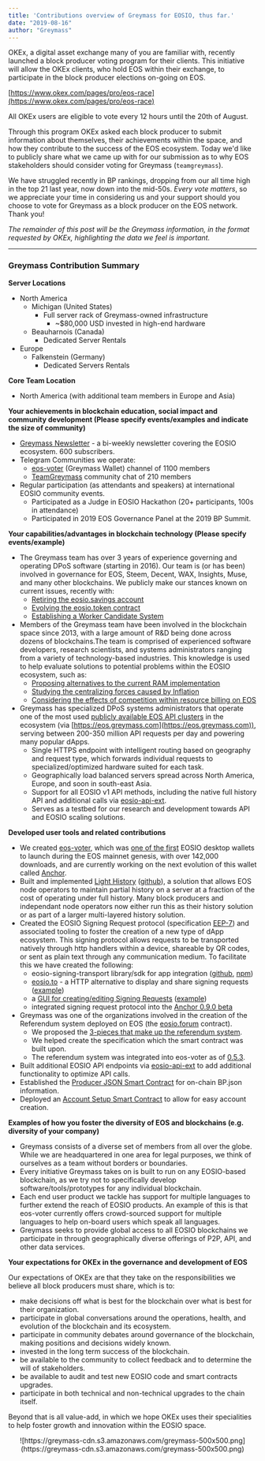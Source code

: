 ```yaml
---
title: 'Contributions overview of Greymass for EOSIO, thus far.'
date: "2019-08-16"
author: "Greymass"
---
```

OKEx, a digital asset exchange many of you are familiar with, recently launched a block producer voting program for their clients. This initiative will allow the OKEx clients, who hold EOS within their exchange, to participate in the block producer elections on-going on EOS.

[https://www.okex.com/pages/pro/eos-race](https://www.okex.com/pages/pro/eos-race)

All OKEx users are eligible to vote every 12 hours until the 20th of August.

Through this program OKEx asked each block producer to submit information about themselves, their achievements within the space, and how they contribute to the success of the EOS ecosystem. Today we'd like to publicly share what we came up with for our submission as to why EOS stakeholders should consider voting for Greymass (`teamgreymass`).

We have struggled recently in BP rankings, dropping from our all time high in the top 21 last year, now down into the mid-50s. _Every vote matters_, so we appreciate your time in considering us and your support should you choose to vote for Greymass as a block producer on the EOS network. Thank you!

_The remainder of this post will be the Greymass information, in the format requested by OKEx, highlighting the data we feel is important._

---

### Greymass Contribution Summary

**Server Locations**

- North America
    - Michigan (United States)
        - Full server rack of Greymass-owned infrastructure 
            - ~$80,000 USD invested in high-end hardware
    - Beauharnois (Canada)
        - Dedicated Server Rentals
- Europe
    - Falkenstein (Germany)
        - Dedicated Servers Rentals

**Core Team Location**

- North America (with additional team members in Europe and Asia)

**Your achievements in blockchain education, social impact and community development (Please specify events/examples and indicate the size of community)**

- [Greymass Newsletter](https://greymass.substack.com/) - a bi-weekly newsletter covering the EOSIO ecosystem. 600 subscribers. 
- Telegram Communities we operate:
    - [eos-voter](https://t.me/eoswalletgreymass) (Greymass Wallet) channel of 1100 members 
    - [TeamGreymass](https://t.me/teamgreymass) community chat of 210 members
- Regular participation (as attendants and speakers) at international EOSIO community events. 
    - Participated as a Judge in EOSIO Hackathon (20+ participants, 100s in attendance)
    - Participated in 2019 EOS Governance Panel at the 2019 BP Summit.

**Your capabilities/advantages in blockchain technology (Please specify events/example)**

- The Greymass team has over 3 years of experience governing and operating DPoS software (starting in 2016). Our team is (or has been) involved in governance for EOS, Steem, Decent, WAX, Insights, Muse, and many other blockchains. We publicly make our stances known on current issues, recently with:
    - [Retiring the eosio.savings account](https://blog.greymass.com/eos/@greymass/greymass-stance-on-the-retiresaving-proposal)
    - [Evolving the eosio.token contract](https://blog.greymass.com/eos/@greymass/greymass-support-of-the-tokenauction-referendum-proposal)
    - [Establishing a Worker Candidate System](https://blog.greymass.com/eos/@greymass/a-simple-system-to-support-blockchain-workers-in-dpos)
- Members of the Greymass team have been involved in the blockchain space since 2013, with a large amount of R&D being done across dozens of blockchains.The team is comprised of experienced software developers, research scientists, and systems administrators ranging from a variety of technology-based industries. This knowledge is used to help evaluate solutions to potential problems within the EOSIO ecosystem, such as:
    - [Proposing alternatives to the current RAM implementation](https://blog.greymass.com/eos/@greymass/leasing-eos-ram-without-forceful-memory-frees)
    - [Studying the centralizing forces caused by Inflation](https://blog.greymass.com/eos/@greymass/inflation-centralization-and-dpos)
    - [Considering the effects of competition within resource billing on EOS](https://blog.greymass.com/eos/@greymass/performance-and-transaction-billing-on-eos-a-cooperative-effort-not-a-competitive-one)
- Greymass has specialized DPoS systems administrators that operate one of the most used [publicly available EOS API clusters](https://blog.greymass.com/eosio/@greymass/the-value-of-public-apis-and-a-look-inside-one-of-the-largest-greymass) in the ecosystem (via [https://eos.greymass.com](https://eos.greymass.com)), serving between 200-350 million API requests per day and powering many popular dApps. 
    - Single HTTPS endpoint with intelligent routing based on geography and request  type, which forwards individual requests to specialized/optimized hardware suited for each task.
    - Geographically load balanced servers spread across North America, Europe, and soon in south-east Asia.
    - Support for all EOSIO v1 API methods, including the native full history API and additional calls via [eosio-api-ext](https://github.com/greymass/eosio-api-ext).
    - Serves as a testbed for our research and development towards API and EOSIO scaling solutions.

**Developed user tools and related contributions**

- We created [eos-voter](https://github.com/greymass/eos-voter), which was [one of the first](https://blog.greymass.com/eos/@greymass/announcing-eos-voter-an-eos-block-producer-voting-tool-and-light-wallet) EOSIO desktop wallets to launch during the EOS mainnet genesis, with over 142,000 downloads, and are currently working on the next evolution of this wallet called [Anchor](https://blog.greymass.com/eos/@greymass/the-future-of-the-greymass-wallet-beta-version-available-now).
- Built and implemented [Light History](https://steemit.com/eos/@greymass/introducing-light-history-nodes-for-eos) ([github](https://github.com/greymass/eos/tree/hapi-limited)), a solution that allows EOS node operators to maintain partial history on a server at a fraction of the cost of operating under full history. Many block producers and independant node operators now either run this as their history solution or as part of a larger multi-layered history solution.
- Created the EOSIO Signing Request protocol (specification [EEP-7](https://github.com/greymass/EEPs/blob/eep-x/EEPS/eep-7.md)) and associated tooling to foster the creation of a new type of dApp ecosystem. This signing protocol allows requests to be transported natively through http handlers within a device, shareable by QR codes, or sent as plain text through any communication medium. To facilitate this we have created the following:
    - eosio-signing-transport library/sdk for app integration ([github](https://github.com/greymass/eosio-signing-transport), [npm](https://www.npmjs.com/package/eosio-uri))
    - [eosio.to](https://github.com/greymass/eosio.to) - a HTTP alternative to display and share signing requests ([example](https://eosio.to/gWNgZGRkAIFXBqEFopc6760yugsVYWCA0ZIwBgwwNmycGBer1nsKpBQA))
    - a [GUI for creating/editing Signing Requests](https://github.com/greymass/eosio-uri-builder) ([example](https://greymass.github.io/eosio-uri-builder/gWNgZGRkAIFXBqEFopc6760yugsVYWCA0ZIwBgwwNmycGBer1nsKpBQA))
    - integrated signing request protocol into the [Anchor 0.9.0 beta](https://github.com/greymass/eos-voter/releases/tag/v0.9.0-anchor)
- Greymass was one of the organizations involved in the creation of the Referendum system deployed on EOS (the [eosio.forum](https://bloks.io/account/eosio.forum) contract).
    - We proposed the [3-pieces that make up the referendum system](https://steemit.com/eos/@greymass/the-3-pieces-of-the-eos-referendum-system).
    - We helped create the specification which the smart contract was built upon.
    - The referendum system was integrated into eos-voter as of [0.5.3](https://github.com/greymass/eos-voter/releases/tag/v0.5.3).
- Built additional EOSIO API endpoints via [eosio-api-ext](https://github.com/greymass/eosio-api-ext) to add additional functionality to optimize API calls.
- Established the [Producer JSON Smart Contract](https://github.com/greymass/producerjson) for on-chain BP.json information.
- Deployed an [Account Setup Smart Contract](https://github.com/greymass/smart_account_creator) to allow for easy account creation. 

**Examples of how you foster the diversity of EOS and blockchains (e.g. diversity of your company)**

- Greymass consists of a diverse set of members from all over the globe. While we are headquartered in one area for legal purposes, we think of ourselves as a team without borders or boundaries. 
- Every initiative Greymass takes on is built to run on any EOSIO-based blockchain, as we try not to specifically develop software/tools/prototypes for any individual blockchain. 
- Each end user product we tackle has support for multiple languages to further extend the reach of EOSIO products. An example of this is that eos-voter currently offers crowd-sourced support for multiple languages to help on-board users which speak all languages.
- Greymass seeks to provide global access to all EOSIO blockchains we participate in through geographically diverse offerings of P2P, API, and other data services.

**Your expectations for OKEx in the governance and development of EOS**

Our expectations of OKEx are that they take on the responsibilities we believe all block producers must share, which is to:

- make decisions off what is best for the blockchain over what is best for their organization.
- participate in global conversations around the operations, health, and evolution of the blockchain and its ecosystem.
- participate in community debates around governance of the blockchain, making positions and decisions widely known.
- invested in the long term success of the blockchain.
- be available to the community to collect feedback and to determine the will of stakeholders.
- be available to audit and test new EOSIO code and smart contracts upgrades.
- participate in both technical and non-technical upgrades to the chain itself.

Beyond that is all value-add, in which we hope OKEx uses their specialities to help foster growth and innovation within the EOSIO space.

<center>![https://greymass-cdn.s3.amazonaws.com/greymass-500x500.png](https://greymass-cdn.s3.amazonaws.com/greymass-500x500.png)</center>
